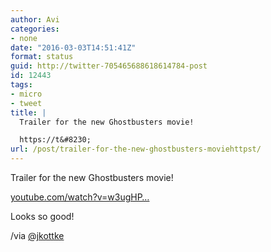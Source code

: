 ```yaml
---
author: Avi
categories:
- none
date: "2016-03-03T14:51:41Z"
format: status
guid: http://twitter-705465688618614784-post
id: 12443
tags:
- micro
- tweet
title: |
  Trailer for the new Ghostbusters movie!

  https://t&#8230;
url: /post/trailer-for-the-new-ghostbusters-moviehttpst/
---
```

Trailer for the new Ghostbusters movie!

[youtube.com/watch?v=w3ugHP…](https://www.youtube.com/watch?v=w3ugHP-yZXw)

Looks so good!

/via [@jkottke](http://twitter.com/jkottke)